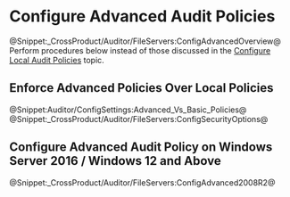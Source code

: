 # Configure Advanced Audit Policies 
@Snippet:_CrossProduct/Auditor/FileServers:ConfigAdvancedOverview@ 
Perform procedures below instead of those discussed in the [Configure Local Audit Policies](/Configuration/Computer/LocalPolicy.md)  topic.

## Enforce Advanced Policies Over Local Policies 
@Snippet:Auditor/ConfigSettings:Advanced_Vs_Basic_Policies@ 
@Snippet:_CrossProduct/Auditor/FileServers:ConfigSecurityOptions@
        
## Configure Advanced Audit Policy on Windows Server 2016 / Windows 12 and Above 
@Snippet:_CrossProduct/Auditor/FileServers:ConfigAdvanced2008R2@